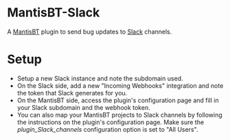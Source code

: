 MantisBT-Slack
==============

A [MantisBT](http://www.mantisbt.org/) plugin to send bug updates to [Slack](https://slack.com/) channels.


# Setup
* Setup a new Slack instance and note the subdomain used.
* On the Slack side, add a new "Incoming Webhooks" integration and note the token that Slack generates for you.
* On the MantisBT side, access the plugin's configuration page and fill in your Slack subdomain and the webhook token.
* You can also map your MantisBT projects to Slack channels by following the instructions on the plugin's configuration page. Make sure the *plugin_Slack_channels* configuration option is set to "All Users".


